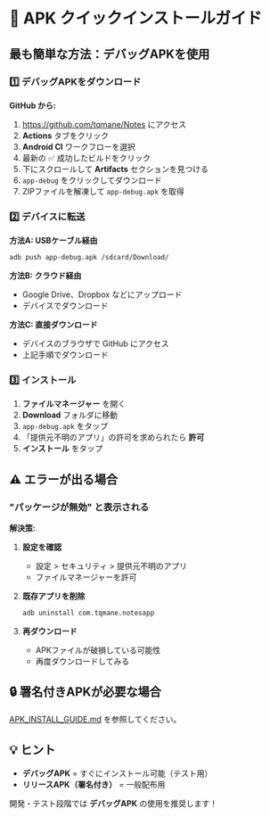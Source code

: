 # 🚀 APK クイックインストールガイド

## 最も簡単な方法：デバッグAPKを使用

### 1️⃣ デバッグAPKをダウンロード

**GitHub から:**
1. https://github.com/tqmane/Notes にアクセス
2. **Actions** タブをクリック
3. **Android CI** ワークフローを選択
4. 最新の ✅ 成功したビルドをクリック
5. 下にスクロールして **Artifacts** セクションを見つける
6. `app-debug` をクリックしてダウンロード
7. ZIPファイルを解凍して `app-debug.apk` を取得

### 2️⃣ デバイスに転送

**方法A: USBケーブル経由**
```bash
adb push app-debug.apk /sdcard/Download/
```

**方法B: クラウド経由**
- Google Drive、Dropbox などにアップロード
- デバイスでダウンロード

**方法C: 直接ダウンロード**
- デバイスのブラウザで GitHub にアクセス
- 上記手順でダウンロード

### 3️⃣ インストール

1. **ファイルマネージャー** を開く
2. **Download** フォルダに移動
3. `app-debug.apk` をタップ
4. 「提供元不明のアプリ」の許可を求められたら **許可**
5. **インストール** をタップ

## ⚠️ エラーが出る場合

### "パッケージが無効" と表示される

**解決策:**

1. **設定を確認**
   - 設定 > セキュリティ > 提供元不明のアプリ
   - ファイルマネージャーを許可

2. **既存アプリを削除**
   ```bash
   adb uninstall com.tqmane.notesapp
   ```

3. **再ダウンロード**
   - APKファイルが破損している可能性
   - 再度ダウンロードしてみる

## 🔒 署名付きAPKが必要な場合

[APK_INSTALL_GUIDE.md](APK_INSTALL_GUIDE.md) を参照してください。

## 💡 ヒント

- **デバッグAPK** = すぐにインストール可能（テスト用）
- **リリースAPK（署名付き）** = 一般配布用

開発・テスト段階では **デバッグAPK** の使用を推奨します！

